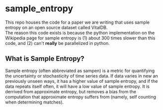 # sample_entropy
This repo houses the code for a paper we are writing that uses sample entropy on an open source dataset called VitalDB.  
The reason this code exists is because the python implementation on the Wikipedia page for sample entropy is (1) about 300 times slower than this code, and (2) can't **really** be parallelized in python.  

## What is Sample Entropy?  
Sample entropy (often abbreviated as sampen) is a metric for quantifying the uncertainty or stochasticity of time series data. If data varies in new an previously unseen ways, it has a higher value of sample entropy, and if the data repeats itself often, it will have a low value of sample entropy. It is derrived from approximate entropy, but removes a bias from the computation that approximate entropy suffers from (namely, self counting when determining matches). 
